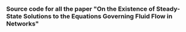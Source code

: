 ### Source code for all the paper "On the Existence of Steady-State Solutions to the Equations Governing Fluid Flow in Networks"
